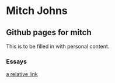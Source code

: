 # Mitch Johns
## Github pages for mitch
This is to be filled in with personal content.

### Essays
[a relative link](essay1.md)